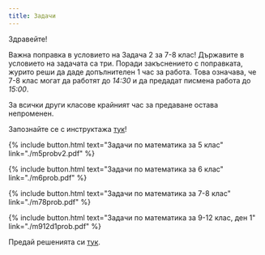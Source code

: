 ```yaml
---
title: Задачи
---
```


Здравейте! 

Важна поправка в условието на Задача 2 за 7-8 клас! Държавите в условието на задачата са три. Поради закъснението с поправката, журито реши да даде допълнителен 1 час за работа. Това означава, че 7-8 клас могат да работят до *14:30* и да предадат писмена работа до *15:00*.

За всички други класове крайният час за предаване остава непроменен.

Запознайте се с инструктажа [тук](https://burgaschallenge.github.io/%D0%BE%D0%B1%D1%89%D0%B8/2023/06/10/instructions/)!

{% include button.html text="Задачи по математика за 5 клас" link="./m5probv2.pdf" %}

{% include button.html text="Задачи по математика за 6 клас" link="./m6prob.pdf" %}

{% include button.html text="Задачи по математика за 7-8 клас" link="./m78prob.pdf" %}

{% include button.html text="Задачи по математика за 9-12 клас, ден 1" link="./m912d1prob.pdf" %}

Предай решенията си [тук](../submit/).